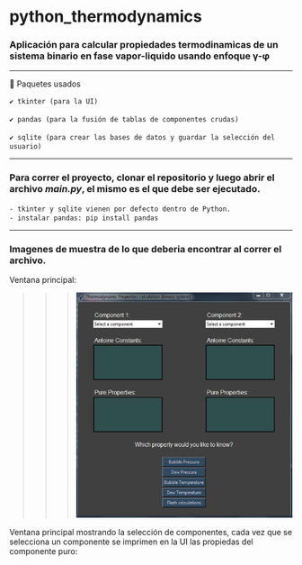 # python_thermodynamics
### Aplicación para calcular propiedades termodinamicas de un sistema binario en fase vapor-liquido usando enfoque γ-φ

---

📌 Paquetes usados

    ✔️ tkinter (para la UI)

    ✔️ pandas (para la fusión de tablas de componentes crudas)

    ✔️ sqlite (para crear las bases de datos y guardar la selección del usuario)
    
---

### Para correr el proyecto, clonar el repositorio y luego abrir el archivo *main.py*, el mismo es el que debe ser ejecutado.
    - tkinter y sqlite vienen por defecto dentro de Python.
    - instalar pandas: pip install pandas

---
### Imagenes de muestra de lo que deberia encontrar al correr el archivo.

Ventana principal:

>>> ![Primera ventana](https://github.com/engcarlosperezmolero/python_thermodynamics/blob/master/imagenes_de_muestra/0_ventana_principal.JPG?raw=true "Primera ventana")

Ventana principal mostrando la selección de componentes, cada vez que se selecciona un componente se imprimen en la UI las propiedas del componente puro:


